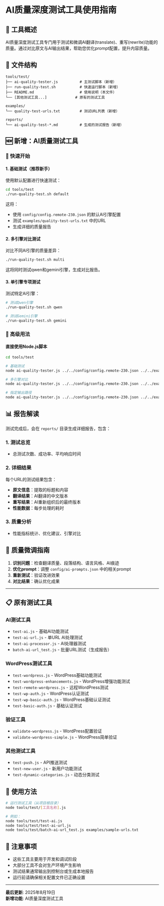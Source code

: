 # AI质量深度测试工具使用指南

## 🎯 工具概述

AI质量深度测试工具专门用于测试和微调AI翻译(translate)、重写(rewrite)功能的质量。通过对比原文与AI输出结果，帮助您优化prompt配置，提升内容质量。

## 📁 文件结构

```
tools/test/
├── ai-quality-tester.js          # 主测试脚本（新增）
├── run-quality-test.sh           # 快速运行脚本（新增）
├── README.md                     # 使用说明（本文件）
└── [其他测试工具...]             # 原有的测试工具

examples/
└── quality-test-urls.txt         # 测试URL列表（新增）

reports/
└── ai-quality-test-*.md          # 生成的测试报告（新增）
```

## 🆕 新增：AI质量测试工具

### 🚀 快速开始

#### 1. 基础测试（推荐新手）

使用默认配置进行快速测试：

```bash
cd tools/test
./run-quality-test.sh default
```

这将：
- 使用 `config/config.remote-230.json` 的默认AI引擎配置
- 测试 `examples/quality-test-urls.txt` 中的URL
- 生成详细的质量报告

#### 2. 多引擎对比测试

对比不同AI引擎的质量差异：

```bash
./run-quality-test.sh multi
```

这将同时测试qwen和gemini引擎，生成对比报告。

#### 3. 单引擎专项测试

测试特定AI引擎：

```bash
# 测试Qwen引擎
./run-quality-test.sh qwen

# 测试Gemini引擎  
./run-quality-test.sh gemini
```

### 🔧 高级用法

#### 直接使用Node.js脚本

```bash
cd tools/test

# 基础测试
node ai-quality-tester.js ../../config/config.remote-230.json ../../examples/quality-test-urls.txt

# 多引擎对比
node ai-quality-tester.js ../../config/config.remote-230.json ../../examples/quality-test-urls.txt --engines=qwen,gemini

# 指定输出路径
node ai-quality-tester.js ../../config/config.remote-230.json ../../examples/quality-test-urls.txt --output=my-test-report.md
```

## 📊 报告解读

测试完成后，会在 `reports/` 目录生成详细报告，包含：

### 1. 测试总览
- 总测试次数、成功率、平均响应时间

### 2. 详细结果
每个URL的测试结果包含：
- **原文信息**：提取的标题和内容
- **翻译结果**：AI翻译的中文版本
- **重写结果**：AI重新组织后的最终版本
- **性能数据**：每步处理的耗时

### 3. 质量分析
- 性能指标统计、优化建议、引擎对比

## 🎯 质量微调指南

1. **识别问题**：检查翻译质量、段落结构、语言风格、AI痕迹
2. **优化prompt**：调整 `config/ai-prompts.json` 中的相关prompt
3. **重新测试**：验证改进效果
4. **对比结果**：确认优化成果

---

## 📋 原有测试工具

### AI测试工具
- `test-ai.js` - 基础AI功能测试
- `test-ai-url.js` - 单URL AI处理测试
- `test-ai-processor.js` - AI处理器测试
- `batch-ai-url_test.js` - 批量URL测试（生成报告）

### WordPress测试工具
- `test-wordpress.js` - WordPress基础功能测试
- `test-wordpress-enhancements.js` - WordPress增强功能测试
- `test-remote-wordpress.js` - 远程WordPress测试
- `test-wp-auth.js` - WordPress认证测试
- `test-wp-basic-auth.js` - WordPress基础认证测试
- `test-basic-auth.js` - 基础认证测试

### 验证工具
- `validate-wordpress.js` - WordPress配置验证
- `validate-wordpress-simple.js` - WordPress简单验证

### 其他测试工具
- `test-push.js` - API推送测试
- `test-new-user.js` - 新用户功能测试
- `test-dynamic-categories.js` - 动态分类测试

## 🚀 使用方法

```bash
# 运行测试工具（从项目根目录）
node tools/test/[工具名称].js

# 例如：
node tools/test/test-ai.js
node tools/test/test-ai-url.js
node tools/test/batch-ai-url_test.js examples/sample-urls.txt
```

## 📝 注意事项

- 这些工具主要用于开发和调试阶段
- 大部分工具不会对生产环境产生影响
- 测试结果通常输出到控制台或生成本地报告
- 运行前请确保相关配置文件已正确设置

---

**最后更新**: 2025年8月19日  
**新增功能**: AI质量深度测试工具
